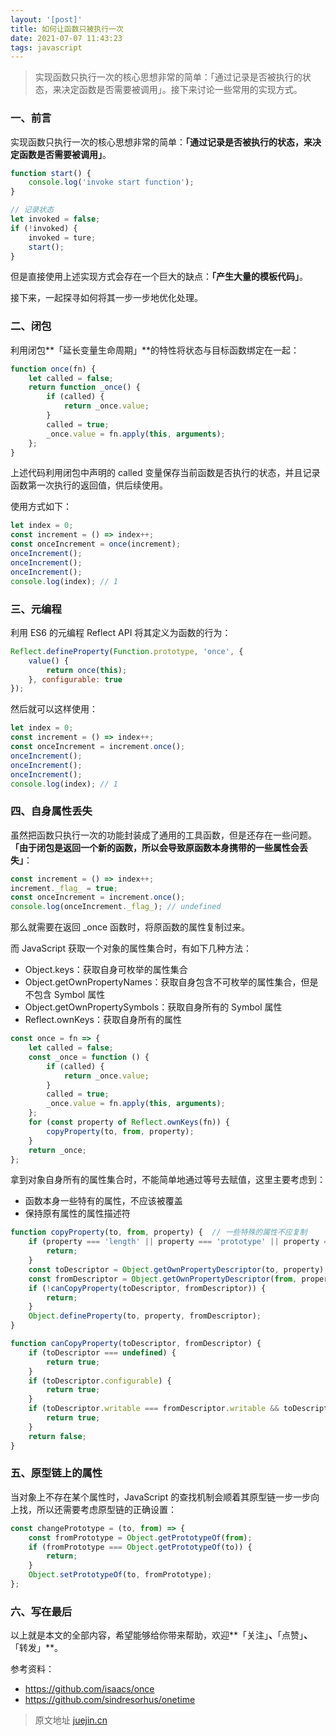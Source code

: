 ```yaml
---
layout: '[post]'
title: 如何让函数只被执行一次 
date: 2021-07-07 11:43:23 
tags: javascript
---
```


> 实现函数只执行一次的核心思想非常的简单：「通过记录是否被执行的状态，来决定函数是否需要被调用」。接下来讨论一些常用的实现方式。
<!-- more -->
### 一、前言

实现函数只执行一次的核心思想非常的简单：**「通过记录是否被执行的状态，来决定函数是否需要被调用」**。

```js
function start() {
    console.log('invoke start function');
}

// 记录状态
let invoked = false;
if (!invoked) {
    invoked = ture;
    start();
}

```

但是直接使用上述实现方式会存在一个巨大的缺点：**「产生大量的模板代码」**。

接下来，一起探寻如何将其一步一步地优化处理。

### 二、闭包

利用闭包**「延长变量生命周期」**的特性将状态与目标函数绑定在一起：

```js
function once(fn) {
    let called = false;
    return function _once() {
        if (called) {
            return _once.value;
        }
        called = true;
        _once.value = fn.apply(this, arguments);
    };
}
```

上述代码利用闭包中声明的 called 变量保存当前函数是否执行的状态，并且记录函数第一次执行的返回值，供后续使用。

使用方式如下：

```js
let index = 0;
const increment = () => index++;
const onceIncrement = once(increment);
onceIncrement();
onceIncrement();
onceIncrement();
console.log(index); // 1
```

### 三、元编程

利用 ES6 的元编程 Reflect API 将其定义为函数的行为：

```js
Reflect.defineProperty(Function.prototype, 'once', {
    value() {
        return once(this);
    }, configurable: true
});
```

然后就可以这样使用：

```js
let index = 0;
const increment = () => index++;
const onceIncrement = increment.once();
onceIncrement();
onceIncrement();
onceIncrement();
console.log(index); // 1
```

### 四、自身属性丢失

虽然把函数只执行一次的功能封装成了通用的工具函数，但是还存在一些问题。**「由于闭包是返回一个新的函数，所以会导致原函数本身携带的一些属性会丢失」**：

```js
const increment = () => index++;
increment._flag_ = true;
const onceIncrement = increment.once();
console.log(onceIncrement._flag_); // undefined

```

那么就需要在返回 _once 函数时，将原函数的属性复制过来。

而 JavaScript 获取一个对象的属性集合时，有如下几种方法：

* Object.keys：获取自身可枚举的属性集合
* Object.getOwnPropertyNames：获取自身包含不可枚举的属性集合，但是不包含 Symbol 属性
* Object.getOwnPropertySymbols：获取自身所有的 Symbol 属性
* Reflect.ownKeys：获取自身所有的属性

```js
const once = fn => {
    let called = false;
    const _once = function () {
        if (called) {
            return _once.value;
        }
        called = true;
        _once.value = fn.apply(this, arguments);
    };
    for (const property of Reflect.ownKeys(fn)) {
        copyProperty(to, from, property);
    }
    return _once;
};


```

拿到对象自身所有的属性集合时，不能简单地通过等号去赋值，这里主要考虑到：

* 函数本身一些特有的属性，不应该被覆盖
* 保持原有属性的属性描述符

```js
function copyProperty(to, from, property) {  // 一些特殊的属性不应复制 
    if (property === 'length' || property === 'prototype' || property === 'arguments' || property === 'caller') {
        return;
    }
    const toDescriptor = Object.getOwnPropertyDescriptor(to, property);
    const fromDescriptor = Object.getOwnPropertyDescriptor(from, property);
    if (!canCopyProperty(toDescriptor, fromDescriptor)) {
        return;
    }
    Object.defineProperty(to, property, fromDescriptor);
}

function canCopyProperty(toDescriptor, fromDescriptor) {
    if (toDescriptor === undefined) {
        return true;
    }
    if (toDescriptor.configurable) {
        return true;
    }
    if (toDescriptor.writable === fromDescriptor.writable && toDescriptor.enumerable === fromDescriptor.enumerable && toDescriptor.configurable === fromDescriptor.configurable && (toDescriptor.writable || toDescriptor.value === fromDescriptor.value)) {
        return true;
    }
    return false;
}

```

### 五、原型链上的属性

当对象上不存在某个属性时，JavaScript 的查找机制会顺着其原型链一步一步向上找，所以还需要考虑原型链的正确设置：

```js
const changePrototype = (to, from) => {
    const fromPrototype = Object.getPrototypeOf(from);
    if (fromPrototype === Object.getPrototypeOf(to)) {
        return;
    }
    Object.setPrototypeOf(to, fromPrototype);
};
```

### 六、写在最后

以上就是本文的全部内容，希望能够给你带来帮助，欢迎**「关注」**、**「点赞」**、**「转发」**。

参考资料：

* https://github.com/isaacs/once
* https://github.com/sindresorhus/onetime

> 原文地址 [juejin.cn](https://juejin.cn/post/6981664519244218382)
